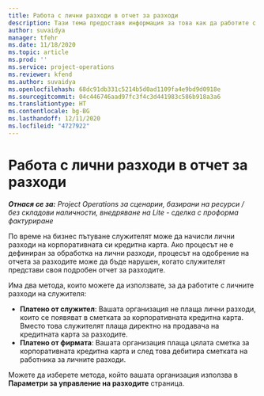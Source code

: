 ```yaml
---
title: Работа с лични разходи в отчет за разходи
description: Тази тема предоставя информация за това как да работите с лични разходи, направени от служителите по време на пътуване с бизнес цел.
author: suvaidya
manager: tfehr
ms.date: 11/18/2020
ms.topic: article
ms.prod: ''
ms.service: project-operations
ms.reviewer: kfend
ms.author: suvaidya
ms.openlocfilehash: 68dc91db331c5214b5d0ad1109fa4e9bd9d0918e
ms.sourcegitcommit: 04c446746aad97fc3f4c3d441983c586b918a3a6
ms.translationtype: HT
ms.contentlocale: bg-BG
ms.lasthandoff: 12/11/2020
ms.locfileid: "4727922"
---
```

# <a name="work-with-personal-expenses-on-an-expense-report"></a>Работа с лични разходи в отчет за разходи

_**Отнася се за:** Project Operations за сценарии, базирани на ресурси / без складови наличности, внедряване на Lite - сделка с проформа фактуриране_

По време на бизнес пътуване служителят може да начисли лични разходи на корпоративната си кредитна карта. Ако процесът не е дефиниран за обработка на лични разходи, процесът на одобрение на отчета за разходите може да бъде нарушен, когато служителят представи своя подробен отчет за разходите.

Има два метода, които можете да използвате, за да работите с личните разходи на служителя:

  - **Платено от служител**: Вашата организация не плаща лични разходи, които се появяват в сметката за корпоративната кредитна карта. Вместо това служителят плаща директно на продавача на кредитната карта за разходите. 
  - **Платено от фирмата**: Вашата организация плаща цялата сметка за корпоративната кредитна карта и след това дебитира сметката на работника за личните разходи.

Можете да изберете метода, който вашата организация използва в **Параметри за управление на разходите** страница.
